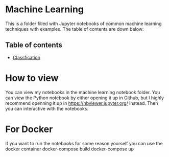# Machine Learning
This is a folder filled with Jupyter notebooks of common machine learning techniques with examples. The table of contents are down below:

## Table of contents

* [Classfication](http://nbviewer.jupyter.org/github/Aiden0/machine_learning/blob/master/Machine%20Learning%20Notebook/1_Classification.ipynb)

# How to view
You can view my notebooks in the machine learning notebook folder.
You can view the Python notebook by either opening it up in Github, but I highly recommend openning it up in 
https://nbviewer.jupyter.org/ instead. Then you can interactive with the notebooks.


# For Docker
If you want to run the notebooks for some reason yourself you can use the docker container
docker-compose build
docker-compose up